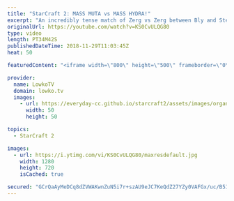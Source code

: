 ```yaml
---
title: "StarCraft 2: MASS MUTA vs MASS HYDRA!"
excerpt: "An incredibly tense match of Zerg vs Zerg between Bly and Stephano. Subscribe for more videos: http://lowko.tv/youtube Serral's Zerg vs Terran build order: https://goo.gl/DKGTSS  Zerglings, Banelings, Roaches, Hydralisks, Queens, Lurkers, Vipers and Ultralisks. Nearly all Zerg units get used in this"
originalUrl: https://youtube.com/watch?v=KS0CvULQG80
type: video
length: PT34M42S
publishedDateTime: 2018-11-29T11:03:45Z
heat: 50

featuredContent: "<iframe width=\"800\" height=\"500\" frameborder=\"0\" src=\"https://www.youtube.com/embed/KS0CvULQG80\" allow=\"accelerometer; autoplay; encrypted-media; gyroscope; picture-in-picture\" allowfullscreen></iframe>"

provider:
  name: LowkoTV
  domain: lowko.tv
  images:
    - url: https://everyday-cc.github.io/starcraft2/assets/images/organizations/lowko.tv-50x50.jpg
      width: 50
      height: 50

topics:
  - StarCraft 2

images:
  - url: https://i.ytimg.com/vi/KS0CvULQG80/maxresdefault.jpg
    width: 1280
    height: 720
    isCached: true

secured: "GCrQaAyMeDCq8dZVWAKwnZuN5i7r+szAU9eJC7KeQdZ27YZy0VAFGx/uc/B51aTacaCBp0uI+slo2AbEc07JgWiX7EcB8gQjza3U9Jhh4GlD8QkwuBd9QRZ5UdIbZRVssX/844yBBOMUOi1KqsEod4A0aGT2BOSh4WUHtlq6oNi3EO5iCBb4yLnESOqNkpEDxjIZiPm49/+XLWo7CwnYlRGDnHr8fTQKxtjd2DNIL6OvgYaM36e0r88yv4bbVe6UxgOw53kFFaZ7qoO3To/XCgX5BsIjs6ab54qUGeWfu/hCcvPptpaK8jQpLdS5TFxl9bogKxeR5yAw8I/OqMd3eALI+HS2UyHVZGqf/BQWIx5K/c/CnM/YPgct126Exws5XZaN1WxFtQrpOm6PN+78RWZB1dfLlukw0ydMmJJzR58=;/MWKsNs7s0OiGg942oh7tA=="
---
```


